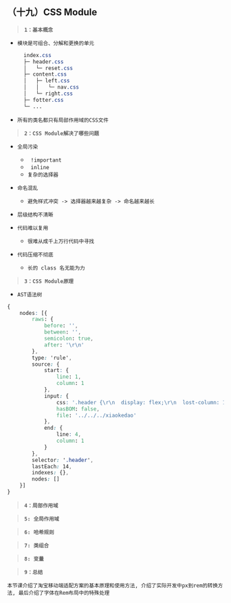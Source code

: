 ##  （十九）CSS Module

> **`1：基本概念`**
- `模块是可组合、分解和更换的单元`

  ```css
    index.css
    ├─ header.css
    │   └─ reset.css
    ├─ content.css
    │   ├─ left.css
    │   │   └─ nav.css
    │   └─ right.css
    ├─ fotter.css
    └─ ...
	```

- `所有的类名都只有局部作用域的CSS文件`

> **`2：CSS Module解决了哪些问题`**
- `全局污染`
  - ` !important`
  - ` inline`
  - `复杂的选择器`

- `命名混乱`
  - `避免样式冲突 -> 选择器越来越复杂 -> 命名越来越长`

- `层级结构不清晰`

- `代码难以复用`
  - `很难从成千上万行代码中寻找`

- `代码压缩不彻底`
  - `长的 class 名无能为力`

> **`3：CSS Module原理`**
- `AST语法树`

```css
{
    nodes: [{
        raws: {
            before: '',
            between: '',
            semicolon: true,
            after: '\r\n'
        },
        type: 'rule',
        source: {
            start: {
                line: 1,
                column: 1
            },
            input: {
                css: '.header {\r\n  display: flex;\r\n  lost-column: 1/1;\r\n}\r\n',
                hasBOM: false,
                file: '../../../xiaokedao'
            },
            end: {
                line: 4,
                column: 1
            }
        },
        selector: '.header',
        lastEach: 14,
        indexes: {},
        nodes: []
    }]
}
```

> **`4：局部作用域`**

> **`5: 全局作用域`**

> **`6: 哈希规则`**

> **`7: 类组合`**

> **`8: 变量`**

> **`9：总结`**

```
本节课介绍了淘宝移动端适配方案的基本原理和使用方法, 介绍了实际开发中px到rem的转换方法, 最后介绍了字体在Rem布局中的特殊处理
```